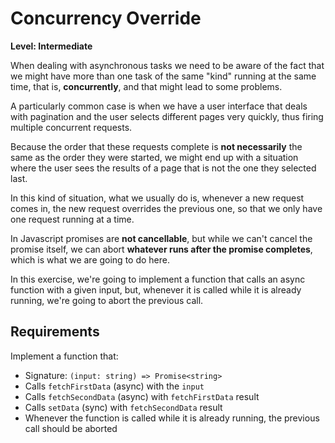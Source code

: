 # Concurrency Override

**Level: Intermediate**

When dealing with asynchronous tasks we need to be aware of the fact that we might have more than one task of the same "kind" running at the same time, that is, **concurrently**, and that might lead to some problems.

A particularly common case is when we have a user interface that deals with pagination and the user selects different pages very quickly, thus firing multiple concurrent requests.

Because the order that these requests complete is **not necessarily** the same as the order they were started, we might end up with a situation where the user sees the results of a page that is not the one they selected last.

In this kind of situation, what we usually do is, whenever a new request comes in, the new request overrides the previous one, so that we only have one request running at a time.

In Javascript promises are **not cancellable**, but while we can't cancel the promise itself, we can abort **whatever runs after the promise completes**, which is what we are going to do here.

In this exercise, we're going to implement a function that calls an async function with a given input, but, whenever it is called while it is already running, we're going to abort the previous call.

## Requirements

Implement a function that:

- Signature: `(input: string) => Promise<string>`
- Calls `fetchFirstData` (async) with the `input`
- Calls `fetchSecondData` (async) with `fetchFirstData` result
- Calls `setData` (sync) with `fetchSecondData` result
- Whenever the function is called while it is already running, the previous call should be aborted
